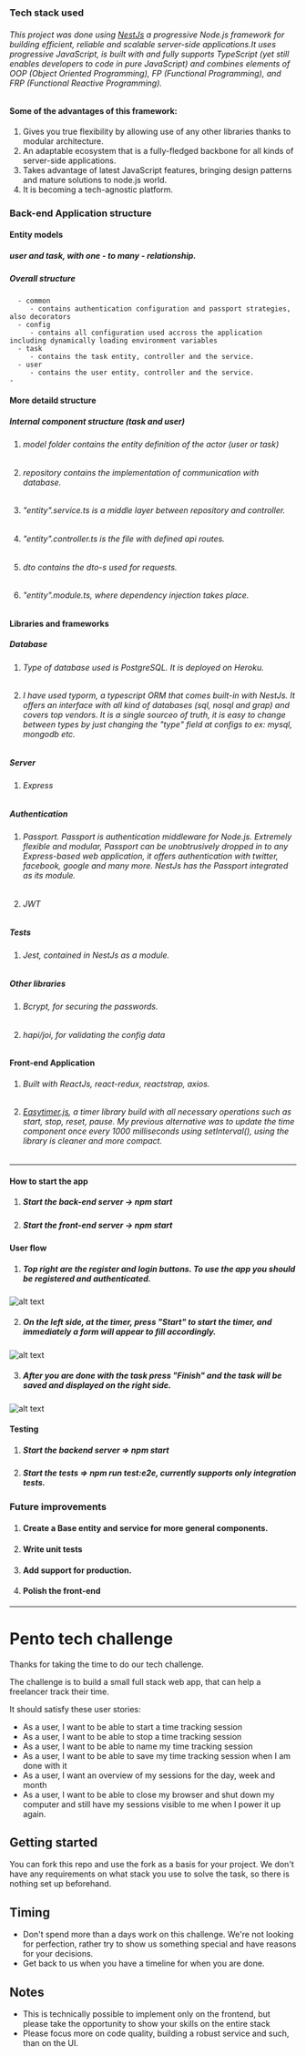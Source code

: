 ### Tech stack used
###### This project was done using [NestJs](https://nestjs.com/) a progressive Node.js framework for building efficient, reliable and scalable server-side applications.It uses progressive JavaScript, is built with and fully supports TypeScript (yet still enables developers to code in pure JavaScript) and combines elements of OOP (Object Oriented Programming), FP (Functional Programming), and FRP (Functional Reactive Programming).
#### Some of the advantages of this framework:
1. Gives you true flexibility by allowing use of any other libraries thanks to modular architecture.
2. An adaptable ecosystem that is a fully-fledged backbone for all kinds of server-side applications.
3. Takes advantage of latest JavaScript features, bringing design patterns and mature solutions to node.js world.
4. It is becoming a tech-agnostic platform.


### Back-end Application structure
#### Entity models
   ##### user and task, with one - to many - relationship.
##### Overall structure
```
  - common
     - contains authentication configuration and passport strategies, also decorators
  - config
     - contains all configuration used accross the application including dynamically loading environment variables
  - task
     - contains the task entity, controller and the service.
  - user
     - contains the user entity, controller and the service.
- 
```
#### More detaild structure

##### Internal component structure (task and user)
  1. ###### model folder contains the entity definition of the actor (user or task)
  2. ###### repository contains the implementation of communication with database.
  3. ###### "entity".service.ts is a middle layer between repository and controller.
  4. ###### "entity".controller.ts is the file with defined api routes.
  5. ###### dto contains the dto-s used for requests.
  6. ###### "entity".module.ts, where dependency injection takes place.


#### Libraries and frameworks
##### Database
  1. ###### Type of database used is PostgreSQL. It is deployed on Heroku.
  2. ###### I have used typorm, a typescript ORM that comes built-in with NestJs. It offers an interface with all kind of databases                   (sql, nosql and grap) and covers top vendors. It is a single sourceo of truth, it is easy to change between types by just               changing the "type" field at configs to ex: mysql, mongodb etc.
##### Server
 1. ###### Express
##### Authentication
 1. ###### Passport. Passport is authentication middleware for Node.js. Extremely flexible and modular, Passport can be unobtrusively              dropped in to any Express-based web application, it offers authentication with twitter, facebook, google and many more.                  NestJs has the Passport integrated as its module.
 2. ###### JWT
 ##### Tests
  1. ###### Jest, contained in NestJs as a module.
  
 ##### Other libraries
  1. ###### Bcrypt, for securing the passwords.
  2. ###### hapi/joi, for validating the config data

#### Front-end Application
 1. ###### Built with ReactJs, react-redux, reactstrap, axios.
 2. ###### [Easytimer.js](https://albert-gonzalez.github.io/easytimer.js/), a timer library build with all necessary operations such as             start, stop, reset, pause. My previous alternative was to update the time component once every 1000 milliseconds using                   setInterval(), using the library is cleaner and more compact. 
 ---
#### How to start the app
 1. ##### Start the back-end server -> npm start
 2. ##### Start the front-end server -> npm start
 
#### User flow
1. ##### Top right are the register and login buttons. To use the app you should be registered and authenticated.
 ![alt text](https://github.com/taulanti/tech-challenge-time/tree/master/picture/1.PNG "Logo Title Text 1")
 
2. ##### On the left side, at the timer, press "Start" to start the timer, and immediately a form will appear to fill accordingly.
![alt text](https://github.com/taulanti/tech-challenge-time/tree/master/picture/2.PNG "Logo Title Text 2")

3. ##### After you are done with the task press "Finish" and the task will be saved and displayed on the right side.
![alt text](https://github.com/taulanti/tech-challenge-time/tree/master/picture/3.PNG "Logo Title Text 3")
 
 #### Testing
  1. ##### Start the backend server => npm start
  2. ##### Start the tests => npm run test:e2e, currently supports only integration tests.
  
 
 ### Future improvements
   1. #### Create a Base entity and service for more general components.
   2. #### Write unit tests
   3. #### Add support for production.
   4. #### Polish the front-end
 


---
# Pento tech challenge

Thanks for taking the time to do our tech challenge. 

The challenge is to build a small full stack web app, that can help a freelancer track their time.

It should satisfy these user stories:

- As a user, I want to be able to start a time tracking session
- As a user, I want to be able to stop a time tracking session
- As a user, I want to be able to name my time tracking session
- As a user, I want to be able to save my time tracking session when I am done with it
- As a user, I want an overview of my sessions for the day, week and month
- As a user, I want to be able to close my browser and shut down my computer and still have my sessions visible to me when I power it up again.

## Getting started

You can fork this repo and use the fork as a basis for your project. We don't have any requirements on what stack you use to solve the task, so there is nothing set up beforehand.

## Timing

- Don't spend more than a days work on this challenge. We're not looking for perfection, rather try to show us something special and have reasons for your decisions.
- Get back to us when you have a timeline for when you are done.

## Notes

 - This is technically possible to implement only on the frontend, but please take the opportunity to show your skills on the entire stack 
 - Please focus more on code quality, building a robust service and such, than on the UI.
